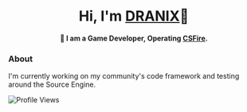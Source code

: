 <h1 align="center">Hi, I'm <a href="https://github.com/dran1x">DRANIX</a>🕋</h1>
<p align="center">
	<b>👋 I am a Game Developer, Operating <a href="https://csfire.gg/">CSFire</a>.</b>
</p>

### About
I'm currently working on my community's code framework and testing around the Source Engine.

![Profile Views](https://komarev.com/ghpvc/?dran1x&color=ff69b4&style=flat)
